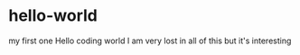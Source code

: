 # hello-world
my first one 
Hello coding world 
I am very lost in all of this but it's interesting 
